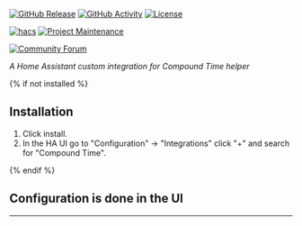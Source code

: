 [![GitHub Release][releases-shield]][releases]
[![GitHub Activity][commits-shield]][commits]
[![License][license-shield]][license]

[![hacs][hacsbadge]][hacs]
[![Project Maintenance][maintenance-shield]][user_profile]


[![Community Forum][forum-shield]][forum]

_A Home Assistant custom integration for Compound Time helper_

{% if not installed %}
## Installation

1. Click install.
1. In the HA UI go to "Configuration" -> "Integrations" click "+" and search for "Compound Time".

{% endif %}

## Configuration is done in the UI

<!---->

***

[compound_time]: https://github.com/xannor/ha_custom_component
[commits-shield]: https://img.shields.io/github/commit-activity/y/xannor/ha_custom_component.svg?style=for-the-badge
[commits]: https://github.com/xannor/ha_custom_component/commits/master
[hacs]: https://hacs.xyz
[hacsbadge]: https://img.shields.io/badge/HACS-Custom-orange.svg?style=for-the-badge
[forum-shield]: https://img.shields.io/badge/community-forum-brightgreen.svg?style=for-the-badge
[forum]: https://community.home-assistant.io/
[license]: https://github.com/xannor/ha_custom_component/blob/main/LICENSE
[license-shield]: https://img.shields.io/github/license/xannor/ha_custom_component.svg?style=for-the-badge
[maintenance-shield]: https://img.shields.io/badge/maintainer-Xannor%20%40xannor-blue.svg?style=for-the-badge
[releases-shield]: https://img.shields.io/github/release/xannor/ha_custom_component.svg?style=for-the-badge
[releases]: https://github.com/xannor/ha_custom_component/releases
[user_profile]: https://github.com/xannor


